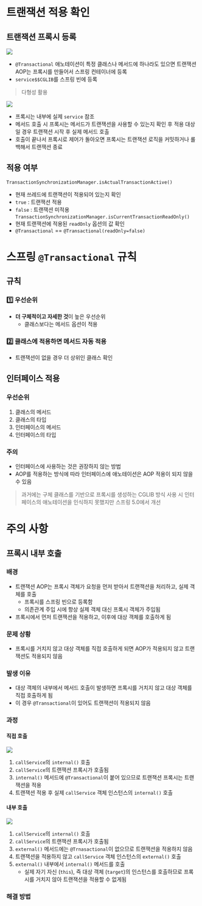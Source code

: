 # 트랜잭션 적용 확인
## 트랜잭션 프록시 등록
![](https://i.imgur.com/1lzzBqv.png)
- `@Transactional` 애노테이션이 특정 클래스나 메서드에 하나라도 있으면 트랜잭션 AOP는 프록시를 만들어서 스프링 컨테이너에 등록
- `service$$CGLIB`를 스프링 빈에 등록
> 다형성 활용

![](https://i.imgur.com/RrmgrSs.png)
- 프록시는 내부에 실제 `service` 참조
- 메서드 호출 시 프록시는 메서드가 트랜잭션을 사용할 수 있는지 확인 후 적용 대상일 경우 트랜잭션 시작 후 실제 메서드 호출
- 호출이 끝나서 프록시로 제어가 돌아오면 프록시는 트랜잭션 로직을 커밋하거나 롤백해서 트랜잭션 종료
## 적용 여부
`TransactionSynchronizationManager.isActualTransactionActive()`
- 현재 쓰레드에 트랜잭션이 적용되어 있는지 확인
- `true` : 트랜잭션 적용
- `false` : 트랜잭션 미적용
`TransactionSynchronizationManager.isCurrentTransactionReadOnly()`
- 현재 트랜잭션에 적용된 `readOnly` 옵션의 값 확인
- `@Transactional` == `@Transactional(readOnly=false)`
# 스프링 `@Transactional` 규칙
## 규칙
### 1️⃣ 우선순위
- **더 구체적이고 자세한 것**이 높은 우선순위
	- 클래스보다는 메서드 옵션이 적용
### 2️⃣ 클래스에 적용하면 메서드 자동 적용
- 트랜잭션이 없을 경우 더 상위인 클래스 확인
## 인터페이스 적용
### 우선순위
1. 클래스의 메서드
2. 클래스의 타입
3. 인터페이스의 메서드
4. 인터페이스의 타입
### 주의
- 인터페이스에 사용하는 것은 권장하지 않는 방법
- AOP를 적용하는 방식에 따라 인터페이스에 애노테이션은 AOP 적용이 되지 않을 수 있음

> 과거에는 구체 클래스를 기반으로 프록시를 생성하는 CGLIB 방식 사용 시 인터페이스의 애노테이션을 인식하지 못했지만 스프링 5.0에서 개선
# 주의 사항
## 프록시 내부 호출
### 배경
- 트랜잭션 AOP는 프록시 객체가 요청을 먼저 받아서 트랜잭션을 처리하고, 실제 객체를 호출
	- 프록시를 스프링 빈으로 등록함
	- 의존관계 주입 시에 항상 실제 객체 대신 프록시 객체가 주입됨
- 프록시에서 먼저 트랜잭션을 적용하고, 이후에 대상 객체를 호출하게 됨
### 문제 상황
- 프록시를 거치지 않고 대상 객체를 직접 호출하게 되면 AOP가 적용되지 않고 트랜잭션도 적용되지 않음
### 발생 이유
- 대상 객체의 내부에서 메서드 호출이 발생하면 프록시를 거치지 않고 대상 객체를 직접 호출하게 됨
- 이 경우 `@Transactional`이 있어도 트랜잭션이 적용되지 않음
### 과정
#### 직접 호출
![](https://i.imgur.com/kgv1jGQ.png)
1. `callService`의 `internal()` 호출
2. `callService`의 트랜잭션 프록시가 호출됨
3. `internal()` 메서드에 `@Transactional`이 붙어 있으므로 트랜잭션 프록시는 트랜잭션을 적용
4. 트랜잭션 적용 후 실제 `callService` 객체 인스턴스의 `internal()` 호출
#### 내부 호출
![](https://i.imgur.com/XP3vjwk.png)
1. `callService`의 `internal()` 호출
2. `callService`의 트랜잭션 프록시가 호출됨
3. `external()` 메서드에는 `@Trnasactional`이 없으므로 트랜잭션을 적용하지 않음
4. 트랜잭션을 적용하지 않고 `callService` 객체 인스턴스의 `external()` 호출
5. `external()` 내부에서 `internal()` 메서드를 호출
	- 실제 자기 자신 (`this`), 즉 대상 객체 (`target`)의 인스턴스를 호출하므로 프록시를 거치지 않아 트랜잭션을 적용할 수 없게됨
### 해결 방법

